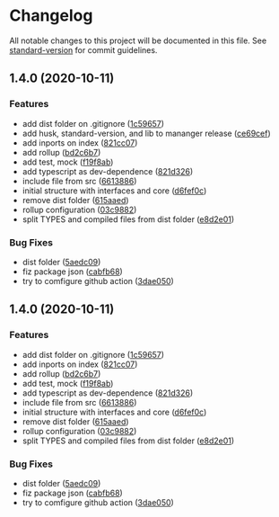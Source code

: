# Changelog

All notable changes to this project will be documented in this file. See [standard-version](https://github.com/conventional-changelog/standard-version) for commit guidelines.

## 1.4.0 (2020-10-11)


### Features

* add dist folder on .gitignore ([1c59657](https://github.com/andradeB/raidden-core/commit/1c596571c577a11f62ca30eacb58b1c158481c94))
* add husk, standard-version, and lib to mananger release ([ce69cef](https://github.com/andradeB/raidden-core/commit/ce69cefbae14199ae5ec37ddecb2f292fa9328a6))
* add inports on index ([821cc07](https://github.com/andradeB/raidden-core/commit/821cc0732af94dcebab67a6ffa302ba7f85299dc))
* add rollup ([bd2c6b7](https://github.com/andradeB/raidden-core/commit/bd2c6b787fabcecf12a73ff61cca978948282005))
* add test, mock ([f19f8ab](https://github.com/andradeB/raidden-core/commit/f19f8ab3a57fa1e45a983643d2a2a4f487b0b5b5))
* add typescript as dev-dependence ([821d326](https://github.com/andradeB/raidden-core/commit/821d32654f5a509a9117272ce17dfc14b16283d5))
* include file from src ([6613886](https://github.com/andradeB/raidden-core/commit/6613886624d1f2ef5fd089d8670f22409dee4fe9))
* initial structure with interfaces and core ([d6fef0c](https://github.com/andradeB/raidden-core/commit/d6fef0cea8b4198ed2ff481ed6975c3236804613))
* remove dist folder ([615aaed](https://github.com/andradeB/raidden-core/commit/615aaed20737bb9fb5266b69302a7ee74bc24731))
* rollup configuration ([03c9882](https://github.com/andradeB/raidden-core/commit/03c98820a325f8389f8e0c19fe663006592723da))
* split TYPES and compiled files from dist folder ([e8d2e01](https://github.com/andradeB/raidden-core/commit/e8d2e0143c917416198ecee4916fad4278253b2a))


### Bug Fixes

* dist folder ([5aedc09](https://github.com/andradeB/raidden-core/commit/5aedc09e65b4cfa8838d31e33f61d63ec02c4024))
* fiz package json ([cabfb68](https://github.com/andradeB/raidden-core/commit/cabfb68a2163e431b3cad74be427225cb01c9bc3))
* try to comfigure github action ([3dae050](https://github.com/andradeB/raidden-core/commit/3dae0503e837be0ec2e33455b4f88a92c7b24b25))

## 1.4.0 (2020-10-11)


### Features

* add dist folder on .gitignore ([1c59657](https://github.com/andradeB/raidden-core/commit/1c596571c577a11f62ca30eacb58b1c158481c94))
* add inports on index ([821cc07](https://github.com/andradeB/raidden-core/commit/821cc0732af94dcebab67a6ffa302ba7f85299dc))
* add rollup ([bd2c6b7](https://github.com/andradeB/raidden-core/commit/bd2c6b787fabcecf12a73ff61cca978948282005))
* add test, mock ([f19f8ab](https://github.com/andradeB/raidden-core/commit/f19f8ab3a57fa1e45a983643d2a2a4f487b0b5b5))
* add typescript as dev-dependence ([821d326](https://github.com/andradeB/raidden-core/commit/821d32654f5a509a9117272ce17dfc14b16283d5))
* include file from src ([6613886](https://github.com/andradeB/raidden-core/commit/6613886624d1f2ef5fd089d8670f22409dee4fe9))
* initial structure with interfaces and core ([d6fef0c](https://github.com/andradeB/raidden-core/commit/d6fef0cea8b4198ed2ff481ed6975c3236804613))
* remove dist folder ([615aaed](https://github.com/andradeB/raidden-core/commit/615aaed20737bb9fb5266b69302a7ee74bc24731))
* rollup configuration ([03c9882](https://github.com/andradeB/raidden-core/commit/03c98820a325f8389f8e0c19fe663006592723da))
* split TYPES and compiled files from dist folder ([e8d2e01](https://github.com/andradeB/raidden-core/commit/e8d2e0143c917416198ecee4916fad4278253b2a))


### Bug Fixes

* dist folder ([5aedc09](https://github.com/andradeB/raidden-core/commit/5aedc09e65b4cfa8838d31e33f61d63ec02c4024))
* fiz package json ([cabfb68](https://github.com/andradeB/raidden-core/commit/cabfb68a2163e431b3cad74be427225cb01c9bc3))
* try to comfigure github action ([3dae050](https://github.com/andradeB/raidden-core/commit/3dae0503e837be0ec2e33455b4f88a92c7b24b25))
